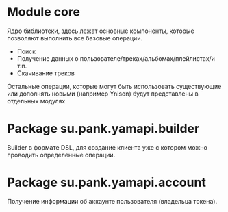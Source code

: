 # Module core

Ядро библиотеки, здесь лежат основные компоненты, которые позволяют выполнить все базовые операции.

- Поиск
- Получение данных о пользователе/треках/альбомах/плейлистах/и т.п.
- Скачивание треков

Остальные операции, которые могут быть использовать существующие или дополнять новыми  (например Ynison) будут
представлены в отдельных модулях

# Package su.pank.yamapi.builder

Builder в формате DSL, для создание клиента уже с котором можно проводить определённые операции.

# Package su.pank.yamapi.account

Получение информации об аккаунте пользователя (владельца токена).

